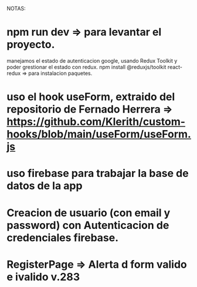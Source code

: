 NOTAS:

# npm run dev => para levantar el proyecto.

manejamos el estado de autenticacion google, usando Redux Toolkit y poder grestionar el estado con redux.
npm install @reduxjs/toolkit react-redux => para instalacion paquetes.

# uso el hook useForm, extraido del repositorio de Fernado Herrera => https://github.com/Klerith/custom-hooks/blob/main/useForm/useForm.js

# uso firebase para trabajar la base de datos de la app

# Creacion de usuario (con email y password) con Autenticacion de credenciales firebase.

# RegisterPage => Alerta d form valido e ivalido v.283

